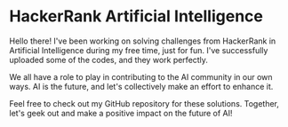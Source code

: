 # HackerRank Artificial Intelligence

Hello there! I've been working on solving challenges from HackerRank in Artificial Intelligence during my free time, just for fun. I've successfully uploaded some of the codes, and they work perfectly.

We all have a role to play in contributing to the AI community in our own ways. AI is the future, and let's collectively make an effort to enhance it.

Feel free to check out my GitHub repository for these solutions. Together, let's geek out and make a positive impact on the future of AI!
